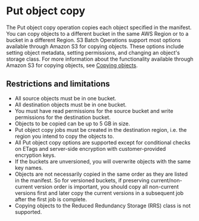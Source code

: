 # Put object copy<a name="batch-ops-copy-object"></a>

The Put object copy operation copies each object specified in the manifest\. You can copy objects to a different bucket in the same AWS Region or to a bucket in a different Region\. S3 Batch Operations support most options available through Amazon S3 for copying objects\. These options include setting object metadata, setting permissions, and changing an object's storage class\. For more information about the functionality available through Amazon S3 for copying objects, see [Copying objects](CopyingObjectsExamples.md)\. 

## Restrictions and limitations<a name="batch-ops-copy-object-restrictions"></a>
+ All source objects must be in one bucket\.
+ All destination objects must be in one bucket\.
+ You must have read permissions for the source bucket and write permissions for the destination bucket\.
+ Objects to be copied can be up to 5 GB in size\.
+ Put object copy jobs must be created in the destination region, i\.e\. the region you intend to copy the objects to\.
+ All Put object copy options are supported except for conditional checks on ETags and server\-side encryption with customer\-provided encryption keys\.
+ If the buckets are unversioned, you will overwrite objects with the same key names\.
+ Objects are not necessarily copied in the same order as they are listed in the manifest\. So for versioned buckets, if preserving current/non\-current version order is important, you should copy all non\-current versions first and later copy the current versions in a subsequent job after the first job is complete\.
+ Copying objects to the Reduced Redundancy Storage \(RRS\) class is not supported\.